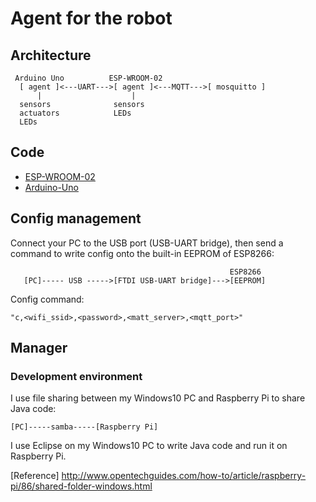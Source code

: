 # Agent for the robot

## Architecture

```
 Arduino Uno          ESP-WROOM-02
  [ agent ]<---UART--->[ agent ]<---MQTT--->[ mosquitto ]
      |                    |
  sensors              sensors
  actuators            LEDs
  LEDs
```

## Code

- [ESP-WROOM-02](./esp_wroom_02)
- [Arduino-Uno](./arduino_uno)

## Config management

Connect your PC to the USB port (USB-UART bridge), then send a command to write config onto the built-in EEPROM of ESP8266:

```
                                                 ESP8266
   [PC]----- USB ----->[FTDI USB-UART bridge]--->[EEPROM]
```

Config command:
```
"c,<wifi_ssid>,<password>,<matt_server>,<mqtt_port>"
```

## Manager

### Development environment

I use file sharing between my Windows10 PC and Raspberry Pi to share Java code:
```
[PC]-----samba-----[Raspberry Pi]
```

I use Eclipse on my Windows10 PC to write Java code and run it on Raspberry Pi.

[Reference] http://www.opentechguides.com/how-to/article/raspberry-pi/86/shared-folder-windows.html

